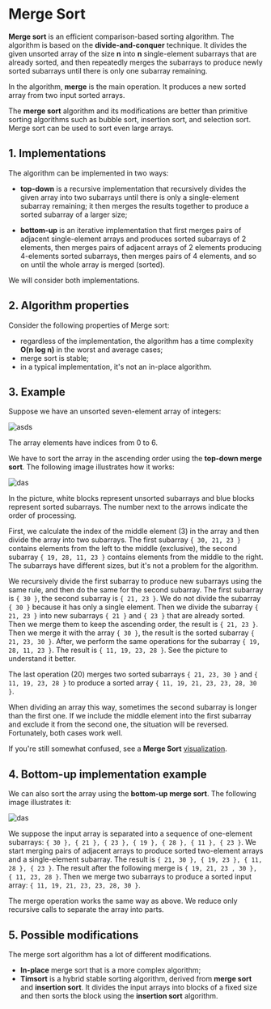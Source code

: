 # Merge Sort

**Merge sort** is an efficient comparison-based sorting algorithm. The algorithm is based on the **divide-and-conquer** technique. It divides the given unsorted array of the size **n** into **n** single-element subarrays that are already sorted, and then repeatedly merges the subarrays to produce newly sorted subarrays until there is only one subarray remaining.

In the algorithm, **merge** is the main operation. It produces a new sorted array from two input sorted arrays.

The **merge sort** algorithm and its modifications are better than primitive sorting algorithms such as bubble sort, insertion sort, and selection sort. Merge sort can be used to sort even large arrays.

## 1. Implementations

The algorithm can be implemented in two ways:

- **top-down** is a recursive implementation that recursively divides the given array into two subarrays until there is only a single-element subarray remaining; it then merges the results together to produce a sorted subarray of a larger size;

- **bottom-up** is an iterative implementation that first merges pairs of adjacent single-element arrays and produces sorted subarrays of 2 elements, then merges pairs of adjacent arrays of 2 elements producing 4-elements sorted subarrays, then merges pairs of 4 elements, and so on until the whole array is merged (sorted).

We will consider both implementations.

## 2. Algorithm properties

Consider the following properties of Merge sort:

- regardless of the implementation, the algorithm has a time complexity **O(n log n)** in the worst and average cases;
- merge sort is stable;
- in a typical implementation, it's not an in-place algorithm.

## 3. Example

Suppose we have an unsorted seven-element array of integers:

![asds](https://ucarecdn.com/27168ed2-b26c-48bf-ab03-3a96ada7bcde/)

The array elements have indices from 0 to 6.

We have to sort the array in the ascending order using the **top-down merge sort**. The following image illustrates how it works:

![das](https://ucarecdn.com/597f44f0-7a14-496d-bfa8-bc38497712db/)

In the picture, white blocks represent unsorted subarrays and blue blocks represent sorted subarrays. The number next to the arrows indicate the order of processing.

First, we calculate the index of the middle element (3) in the array and then divide the array into two subarrays. The first subarray `{ 30, 21, 23 }` contains elements from the left to the middle (exclusive), the second subarray `{ 19, 28, 11, 23 }` contains elements from the middle to the right. The subarrays have different sizes, but it's not a problem for the algorithm.

We recursively divide the first subarray to produce new subarrays using the same rule, and then do the same for the second subarray. The first subarray is `{ 30 }`, the second subarray is `{ 21, 23 }`. We do not divide the subarray `{ 30 }` because it has only a single element. Then we divide the subarray `{ 21, 23 }` into new subarrays `{ 21 }` and `{ 23 }` that are already sorted. Then we merge them to keep the ascending order, the result is `{ 21, 23 }`. Then we merge it with the array `{ 30 }`, the result is the sorted subarray `{ 21, 23, 30 }`. After, we perform the same operations for the subarray `{ 19, 28, 11, 23 }`. The result is `{ 11, 19, 23, 28 }`. See the picture to understand it better.

The last operation (20) merges two sorted subarrays `{ 21, 23, 30 }` and `{ 11, 19, 23, 28 }` to produce a sorted array `{ 11, 19, 21, 23, 23, 28, 30 }`.

When dividing an array this way, sometimes the second subarray is longer than the first one. If we include the middle element into the first subarray and exclude it from the second one, the situation will be reversed. Fortunately, both cases work well.

If you're still somewhat confused, see a **Merge Sort** [visualization](https://www.cs.usfca.edu/~galles/visualization/ComparisonSort.html).

## 4. Bottom-up implementation example

We can also sort the array using the **bottom-up merge sort**. The following image illustrates it:

![das](https://ucarecdn.com/7855c824-3659-4f7b-8120-034efa0e48bc/)

We suppose the input array is separated into a sequence of one-element subarrays: `{ 30 }, { 21 }, { 23 }, { 19 }, { 28 }, { 11 }, { 23 }`. We start merging pairs of adjacent arrays to produce sorted two-element arrays and a single-element subarray. The result is `{ 21, 30 }, { 19, 23 }, { 11, 28 }, { 23 }`. The result after the following merge is `{ 19, 21, 23 , 30 }, { 11, 23, 28 }`. Then we merge two subarrays to produce a sorted input array: `{ 11, 19, 21, 23, 23, 28, 30 }`.

The merge operation works the same way as above. We reduce only recursive calls to separate the array into parts.

## 5. Possible modifications

The merge sort algorithm has a lot of different modifications.

- **In-place** merge sort that is a more complex algorithm;
- **Timsort** is a hybrid stable sorting algorithm, derived from **merge sort** and **insertion sort**. It divides the input arrays into blocks of a fixed size and then sorts the block using the **insertion sort** algorithm.



